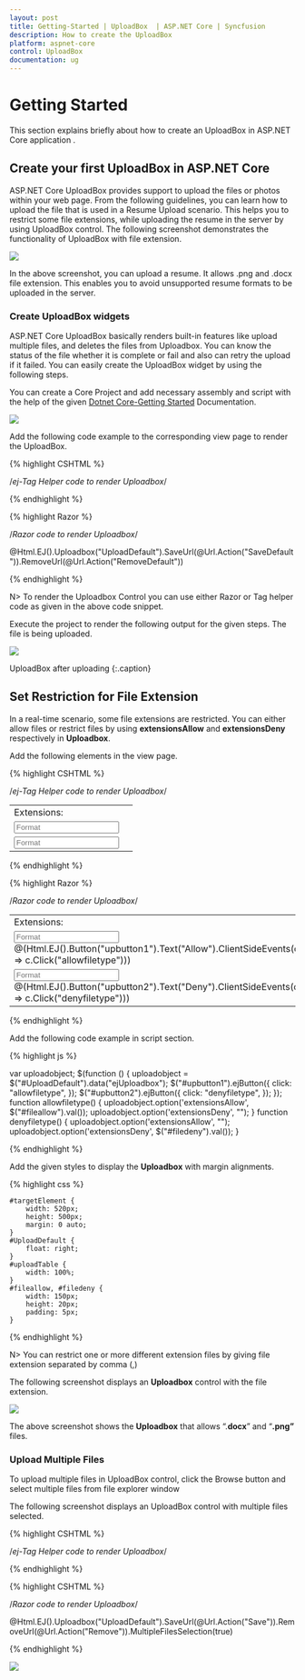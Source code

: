 ```yaml
---
layout: post
title: Getting-Started | UploadBox  | ASP.NET Core | Syncfusion
description: How to create the UploadBox
platform: aspnet-core
control: UploadBox
documentation: ug
---
```


# Getting Started

This section explains briefly about how to create an UploadBox in ASP.NET Core application .

## Create your first UploadBox in ASP.NET Core

ASP.NET Core UploadBox provides support to upload the files or photos within your web page. From the following guidelines, you can learn how to upload the file that is used in a Resume Upload scenario. This helps you to restrict some file extensions, while uploading the resume in the server by using UploadBox control. The following screenshot demonstrates the functionality of UploadBox with file extension.

![](Getting-Started_images/Getting-Started_img1.png)

In the above screenshot, you can upload a resume. It allows .png and .docx file extension. This enables you to avoid unsupported resume formats to be uploaded in the server.

### Create UploadBox widgets

ASP.NET Core UploadBox basically renders built-in features like upload multiple files, and deletes the files from Uploadbox. You can know the status of the file whether it is complete or fail and also can retry the upload if it failed. You can easily create the UploadBox widget by using the following steps.

You can create a Core Project and add necessary assembly and script with the help of the given [Dotnet Core-Getting Started](https://help.syncfusion.com/aspnet-core/getting-started) Documentation.

![](Getting-Started_images/Getting-Started_img4.png)

Add the following code example to the corresponding view page to render the UploadBox.

{% highlight CSHTML %}

/*ej-Tag Helper code to render Uploadbox*/

<ej-upload-box id="UploadDefault" save-url="//mvc.syncfusion.com/Services/FileUpload/UploadBox/saveFiles" remove-url="//mvc.syncfusion.com/Services/FileUpload/UploadBox/removeFiles"></ej-upload-box>

{% endhighlight %}

{% highlight Razor %}

/*Razor code to render Uploadbox*/

@Html.EJ().Uploadbox("UploadDefault").SaveUrl(@Url.Action("SaveDefault")).RemoveUrl(@Url.Action("RemoveDefault"))

{% endhighlight %}

N> To render the Uploadbox Control you can use either Razor or Tag helper code as given in the above code snippet.

Execute the project to render the following output for the given steps. The file is being uploaded.


![](Getting-Started_images/Getting-Started_img4.png)

UploadBox after uploading
{:.caption}


## Set Restriction for File Extension

In a real-time scenario, some file extensions are restricted. You can either allow files or restrict files by using **extensionsAllow** and **extensionsDeny** respectively in **Uploadbox**. 

Add the following elements in the view page. 

{% highlight CSHTML %}

/*ej-Tag Helper code to render Uploadbox*/

<div id="targetElement">
    <table id="uploadTable">
        <tr>
            <td>
                Extensions:
            </td>
            <td></td>
        </tr>
        <tr>
            <td>
                <input type="text" id="fileallow" class="ejinputtext" placeholder="Format" /> 
                 <ej-button id="upbutton1" text="Allow" click="allowfiletype"/>
            </td>
            <td></td>
        </tr>
        <tr>
            <td>
                <input type="text" id="filedeny" class="ejinputtext" placeholder="Format" /> 
                 <ej-button id="upbutton2" text="Deny" click="denyfiletype"/>
            </td>
            <td> 
               <ej-upload-box id="UploadDefault" save-url="//mvc.syncfusion.com/Services/FileUpload/UploadBox/saveFiles" remove-url="//mvc.syncfusion.com/Services/FileUpload/UploadBox/removeFiles"></ej-upload-box>         
            </td>
        </tr>
    </table>
</div>

{% endhighlight %}

{% highlight Razor %}

/*Razor code to render Uploadbox*/

<div id="targetElement">
    <table id="uploadTable">
        <tr>
            <td>
                Extensions:
            </td>
            <td></td>
        </tr>
        <tr>
            <td>
                <input type="text" id="fileallow" class="ejinputtext" placeholder="Format" />
                @(Html.EJ().Button("upbutton1").Text("Allow").ClientSideEvents(c => c.Click("allowfiletype")))
            </td>
            <td></td>
        </tr>
        <tr>
            <td>
                <input type="text" id="filedeny" class="ejinputtext" placeholder="Format" />
                @(Html.EJ().Button("upbutton2").Text("Deny").ClientSideEvents(c => c.Click("denyfiletype")))
            </td>
            <td>
               @Html.EJ().Uploadbox("UploadDefault").SaveUrl(@Url.Action("SaveDefault")).RemoveUrl(@Url.Action("RemoveDefault")))
            </td>
        </tr>
    </table>
</div>
{% endhighlight %}

Add the following code example in script section.

{% highlight js %}

 var uploadobject;
    $(function () {
        uploadobject = $("#UploadDefault").data("ejUploadbox");
        $("#upbutton1").ejButton({
            click: "allowfiletype",
        });
        $("#upbutton2").ejButton({
            click: "denyfiletype",
        });
    });
    function allowfiletype() {
        uploadobject.option('extensionsAllow', $("#fileallow").val());
        uploadobject.option('extensionsDeny', "");
    }
    function denyfiletype() {
        uploadobject.option('extensionsAllow', "");
        uploadobject.option('extensionsDeny', $("#filedeny").val());
    }

{% endhighlight %}

Add the given styles to display the **Uploadbox** with margin alignments.

{% highlight css %}

    #targetElement {
        width: 520px;
        height: 500px;
        margin: 0 auto;
    }
    #UploadDefault {
        float: right;
    }
    #uploadTable {
        width: 100%;
    }
    #fileallow, #filedeny {
        width: 150px;
        height: 20px;
        padding: 5px;
    }

{% endhighlight %}

N> You can restrict one or more different extension files by giving file extension separated by comma (,)

The following screenshot displays an **Uploadbox** control with the file extension.

![](Getting-Started_images/Getting-Started_img1.png) 

The above screenshot shows the **Uploadbox** that allows “.**docx**” and “**.png”** files. 

### Upload Multiple Files

To upload multiple files in UploadBox control, click the Browse button and select multiple files from file explorer window

The following screenshot displays an UploadBox control with multiple files selected.

{% highlight CSHTML %}

/*ej-Tag Helper code to render Uploadbox*/

<ej-upload-box id="UploadDefault" save-url="//mvc.syncfusion.com/Services/FileUpload/UploadBox/saveFiles" remove-url="//mvc.syncfusion.com/Services/FileUpload/UploadBox/removeFiles" multiple-files-selection="true"></ej-upload-box>

{% endhighlight %}

{% highlight CSHTML %}

/*Razor code to render Uploadbox*/

@Html.EJ().Uploadbox("UploadDefault").SaveUrl(@Url.Action("Save")).RemoveUrl(@Url.Action("Remove")).MultipleFilesSelection(true)

{% endhighlight %}

![](Getting-Started_images/Getting-Started_img5.png)